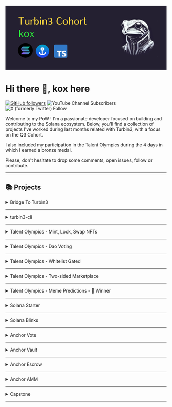 ![Turbin3-Cohort-PoW](https://github.com/solana-turbin3/Q3T_Sol_kox/blob/e824e102c50ef114c7f901815c50824e0dd61579/turbin3_banner.png?raw=true)


# Hi there 👋, kox here 
[![GitHub followers](https://img.shields.io/github/followers/kox.svg?style=social&label=Follow)](https://github.com/kox?tab=followers)  ![YouTube Channel Subscribers](https://img.shields.io/youtube/channel/subscribers/UCaOQstxSGKT-W1xYa9PuVKQ)
 ![X (formerly Twitter) Follow](https://img.shields.io/twitter/follow/enekoox)
<br/>


Welcome to my PoW ! I'm a passionate developer focused on building and  contributing to the Solana ecosystem. Below, you'll find a collection of projects I've worked during last months related with Turbin3, with a focus on the Q3 Cohort.

I also included my participation in the Talent Olympics during the 4 days in which I earned a bronze medal.

Please, don't hesitate to drop some comments, open issues, follow or contribute.

---
##  📚 Projects


<details>
<summary>Bridge To Turbin3</summary>


[comment]: <> (Describe)
### Introduction

The "Bridge to Turbin3" course was designed to facilitate a starting point for learning how to use Solana and interact with programs

Key Features

* Creation Keypairs
* Airdroping
* Transfer SOL
* Enroll to Turbin3

Technologies Used

* Solana
* Typescript


[comment]: <> (Extend Catistics)

<br />
</details>

---


<details>
<summary>turbin3-cli</summary>

[comment]: <> (Describe)
### Introduction

Quite similar to "Bridge to Turbin3" but using Rust instead.

Key Features

* CLI integration
* Creation Keypairs
* Airdroping
* Transfer SOL
* Enroll to Turbin3

Technologies Used

* Solana
* Rust


[comment]: <> (Extend Catistics)

<br />
</details>

---


<details>
<summary>Talent Olympics - Mint, Lock, Swap NFTs</summary>

<br />

[comment]: <> (Describe)
### Introduction

TBD

[comment]: <> (Extend Catistics)
</details>

---

<details>
<summary>Talent Olympics - Dao Voting</summary>

<br />

[comment]: <> (Describe)
### Introduction

TBD

[comment]: <> (Extend Catistics)
</details>

---

<details>
<summary>Talent Olympics - Whitelist Gated</summary>

<br />

[comment]: <> (Describe)
### Introduction

TBD

[comment]: <> (Extend Catistics)
</details>

---

<details>
<summary>Talent Olympics - Two-sided Marketplace</summary>

<br />

[comment]: <> (Describe)
### Introduction

TBD

[comment]: <> (Extend Catistics)
</details>

---

<details>
<summary>Talent Olympics - Meme Predictions - 🥉 Winner </summary>

<br />

[comment]: <> (Describe)
### Introduction

TBD

[comment]: <> (Extend Catistics)
</details>

---

<details>
<summary>Solana Starter</summary>

<br />

[comment]: <> (Describe)
### Introduction

TBD

[comment]: <> (Extend Catistics)
</details>

---

<details>
<summary>Solana Blinks</summary>

<br />

[comment]: <> (Describe)
### Introduction

TBD

[comment]: <> (Extend Catistics)
</details>

---

<details>
<summary>Anchor Vote</summary>

<br />

[comment]: <> (Describe)
### Introduction

TBD

[comment]: <> (Extend Catistics)
</details>

---

<details>
<summary>Anchor Vault</summary>

<br />

[comment]: <> (Describe)
### Introduction

TBD

[comment]: <> (Extend Catistics)
</details>

---

<details>
<summary>Anchor Escrow</summary>

<br />

[comment]: <> (Describe)
### Introduction

TBD

[comment]: <> (Extend Catistics)
</details>

---

<details>
<summary>Anchor AMM</summary>

<br />

[comment]: <> (Describe)
### Introduction

TBD

[comment]: <> (Extend Catistics)
</details>

---

<details>
<summary>Capstone</summary>

<br />

[comment]: <> (Describe)
### Introduction

TBD

[comment]: <> (Extend Catistics)
</details>

---
